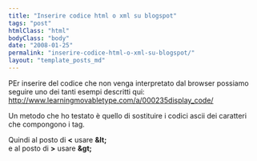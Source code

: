 ```yaml
---
title: "Inserire codice html o xml su blogspot"
tags: "post"
htmlClass: "html"
bodyClass: "body"
date: "2008-01-25"
permalink: "inserire-codice-html-o-xml-su-blogspot/"
layout: "template_posts_md"
---
```

<p>PEr inserire del codice che non venga interpretato dal browser possiamo seguire uno dei tanti esempi descritti qui:<br /><a href="http://www.learningmovabletype.com/a/000235display_code/">http://www.learningmovabletype.com/a/000235display_code/</a></p>
<p>Un metodo che ho testato è quello di sostituire i codici ascii dei caratteri che compongono i tag.</p>
<p>Quindi al posto di <b>&lt;</b> usare <b>&amp;lt;</b> <br />e al posto di <b>&gt;</b> usare <b>&amp;gt;</b></p>
